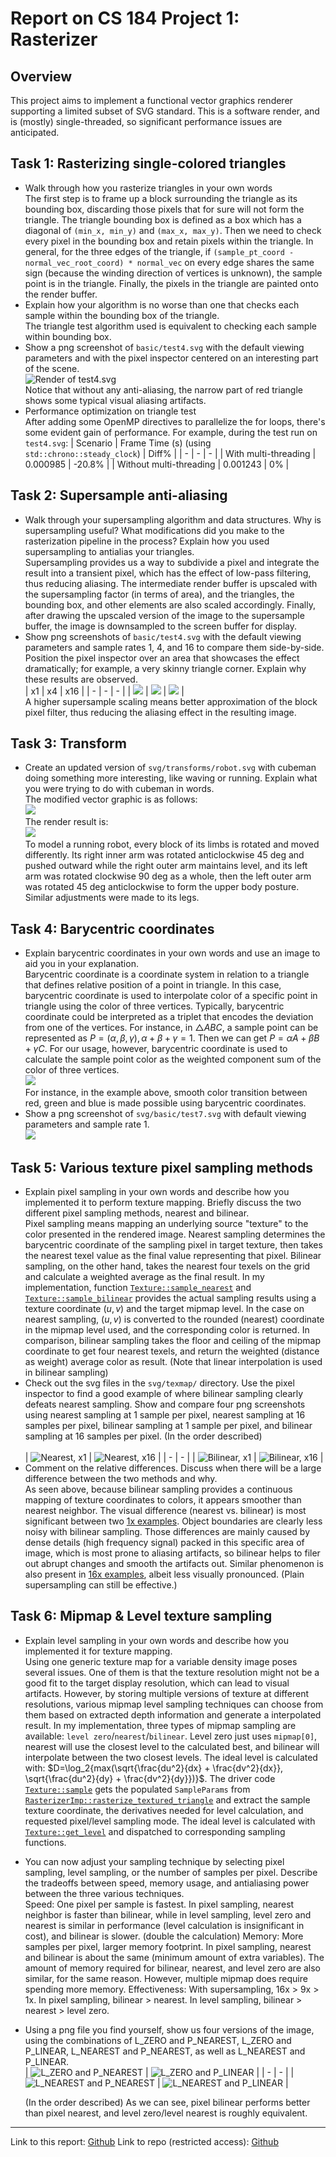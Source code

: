 # Report on CS 184 Project 1: Rasterizer
## Overview
This project aims to implement a functional vector graphics renderer supporting a limited subset of SVG standard. This is a software render, and is (mostly) single-threaded, so significant performance issues are anticipated. 
## Task 1: Rasterizing single-colored triangles
- Walk through how you rasterize triangles in your own words<br/>
  The first step is to frame up a block surrounding the triangle as its bounding box, discarding those pixels that for sure will not form the triangle. The triangle bounding box is defined as a box which has a diagonal of `(min_x, min_y)` and `(max_x, max_y)`. Then we need to check every pixel in the bounding box and retain pixels within the triangle. In general, for the three edges of the triangle, if `(sample_pt_coord - normal_vec_root_coord) * normal_vec` on every edge shares the same sign (because the winding direction of vertices is unknown), the sample point is in the triangle. Finally, the pixels in the triangle are painted onto the render buffer. 
- Explain how your algorithm is no worse than one that checks each sample within the bounding box of the triangle.<br/>
  The triangle test algorithm used is equivalent to checking each sample within bounding box. 
- Show a png screenshot of `basic/test4.svg` with the default viewing parameters and with the pixel inspector centered on an interesting part of the scene.<br/>
  ![Render of `test4.svg`](images/img1.png)<br/>
  Notice that without any anti-aliasing, the narrow part of red triangle shows some typical visual aliasing artifacts. 
- Performance optimization on triangle test<br/>
  After adding some OpenMP directives to parallelize the for loops, there's some evident gain of performance. For example, during the test run on `test4.svg`: 
    | Scenario | Frame Time (s) (using `std::chrono::steady_clock`) | Diff% | 
    | - | - | - |
    | With multi-threading | 0.000985 | -20.8% | 
    | Without multi-threading | 0.001243 | 0% | 

## Task 2: Supersample anti-aliasing
- Walk through your supersampling algorithm and data structures. Why is supersampling useful? What modifications did you make to the rasterization pipeline in the process? Explain how you used supersampling to antialias your triangles.<br/>
  Supersampling provides us a way to subdivide a pixel and integrate the result into a transient pixel, which has the effect of low-pass filtering, thus reducing aliasing. 
  The intermediate render buffer is upscaled with the supersampling factor (in terms of area), and the triangles, the bounding box, and other elements are also scaled accordingly. Finally, after drawing the upscaled version of the image to the supersample buffer, the image is downsampled to the screen buffer for display. 
- Show png screenshots of `basic/test4.svg` with the default viewing parameters and sample rates 1, 4, and 16 to compare them side-by-side. Position the pixel inspector over an area that showcases the effect dramatically; for example, a very skinny triangle corner. Explain why these results are observed.<br/>
    | x1 | x4 | x16 | 
    | - | - | - |
    | ![](images/img2.png) | ![](images/img3.png) | ![](images/img4.png) |<br/>
A higher supersample scaling means better approximation of the block pixel filter, thus reducing the aliasing effect in the resulting image. 
## Task 3: Transform
- Create an updated version of `svg/transforms/robot.svg` with cubeman doing something more interesting, like waving or running. Explain what you were trying to do with cubeman in words.<br/>
  The modified vector graphic is as follows:<br/>
  ![](docs/my_robot.svg)<br/>
  The render result is:<br/>
  ![](images/img5.png)<br/>
  To model a running robot, every block of its limbs is rotated and moved differently. Its right inner arm was rotated anticlockwise 45 deg and pushed outward while the right outer arm maintains level, and its left arm was rotated clockwise 90 deg as a whole, then the left outer arm was rotated 45 deg anticlockwise to form the upper body posture. Similar adjustments were made to its legs. <br/>
## Task 4: Barycentric coordinates
- Explain barycentric coordinates in your own words and use an image to aid you in your explanation.<br/>
  Barycentric coordinate is a coordinate system in relation to a triangle that defines relative position of a point in triangle. In this case, barycentric coordinate is used to interpolate color of a specific point in triangle using the color of three vertices. Typically, barycentric coordinate could be interpreted as a triplet that encodes the deviation from one of the vertices. For instance, in $\triangle ABC$, a sample point can be represented as $P = (α, β, γ), α+β+γ=1$. Then we can get $P=αA+βB+γC$. For our usage, however, barycentric coordinate is used to calculate the sample point color as the weighted component sum of the color of three vertices.<br/>
  ![](images/img6.png)<br/>
  For instance, in the example above, smooth color transition between red, green and blue is made possible using barycentric coordinates. 
- Show a png screenshot of `svg/basic/test7.svg` with default viewing parameters and sample rate 1.<br/>
  ![](images/img7.png)
## Task 5: Various texture pixel sampling methods
- Explain pixel sampling in your own words and describe how you implemented it to perform texture mapping. Briefly discuss the two different pixel sampling methods, nearest and bilinear.<br/>
  Pixel sampling means mapping an underlying source "texture" to the color presented in the rendered image. Nearest sampling determines the barycentric coordinate of the sampling pixel in target texture, then takes the nearest texel value as the final value representing that pixel. Bilinear sampling, on the other hand, takes the nearest four texels on the grid and calculate a weighted average as the final result. In my implementation, function [`Texture::sample_nearest`](https://github.com/cal-cs184-student/p1-rasterizer-sp22-obfuscated/blob/master/src/texture.cpp#L30) and [`Texture::sample_bilinear`](https://github.com/cal-cs184-student/p1-rasterizer-sp22-obfuscated/blob/master/src/texture.cpp#L36) provides the actual sampling results using a texture coordinate $(u, v)$ and the target mipmap level. In the case on nearest sampling, $(u, v)$ is converted to the rounded (nearest) coordinate in the mipmap level used, and the corresponding color is returned. In comparison, bilinear sampling takes the floor and ceiling of the mipmap coordinate to get four nearest texels, and return the weighted (distance as weight) average color as result. (Note that linear interpolation is used in bilinear sampling)
- Check out the svg files in the `svg/texmap/` directory. Use the pixel inspector to find a good example of where bilinear sampling clearly defeats nearest sampling. Show and compare four png screenshots using nearest sampling at 1 sample per pixel, nearest sampling at 16 samples per pixel, bilinear sampling at 1 sample per pixel, and bilinear sampling at 16 samples per pixel. (In the order described) <div id="anchor-texmap"></div><br/>
  | ![Nearest, x1](images/pn1.png "Nearest, x1") | ![Nearest, x16](images/pn16.png "Nearest, x16") |
  | - | - |
  | ![Bilinear, x1](images/pb1.png "Bilinear, x1") | ![Bilinear, x16](images/pb16.png "Bilinear, x16") |
- Comment on the relative differences. Discuss when there will be a large difference between the two methods and why.<br/>
  As seen above, because bilinear sampling provides a continuous mapping of texture coordinates to colors, it appears smoother than nearest neighbor. The visual difference (nearest vs. bilinear) is most significant between two [1x examples](#anchor-texmap). Object boundaries are clearly less noisy with bilinear sampling. Those differences are mainly caused by dense details (high frequency signal) packed in this specific area of image, which is most prone to aliasing artifacts, so bilinear helps to filer out abrupt changes and smooth the artifacts out. Similar phenomenon is also present in [16x examples](#anchor-texmap), albeit less visually pronounced. (Plain supersampling can still be effective.)
## Task 6: Mipmap & Level texture sampling
- Explain level sampling in your own words and describe how you implemented it for texture mapping.<br/>
  Using one generic texture map for a variable density image poses several issues. One of them is that the texture resolution might not be a good fit to the target display resolution, which can lead to visual artifacts. However, by storing multiple versions of texture at different resolutions, various mipmap level sampling techniques can choose from them based on extracted depth information and generate a interpolated result. In my implementation, three types of mipmap sampling are available: `level zero`/`nearest`/`bilinear`. Level zero just uses `mipmap[0]`, nearest will use the closest level to the calculated best, and bilinear will interpolate between the two closest levels. The ideal level is calculated with: $D=\log_2{max(\sqrt{\frac{du^2}{dx} + \frac{dv^2}{dx}}, \sqrt{\frac{du^2}{dy} + \frac{dv^2}{dy}})}$. The driver code [`Texture::sample`](https://github.com/cal-cs184-student/p1-rasterizer-sp22-obfuscated/blob/master/src/texture.cpp#L9) gets the populated `SampleParams` from [`RasterizerImp::rasterize_textured_triangle`](https://github.com/cal-cs184-student/p1-rasterizer-sp22-obfuscated/blob/master/src/rasterizer.cpp) and extract the sample texture coordinate, the derivatives needed for level calculation, and requested pixel/level sampling mode. The ideal level is calculated with [`Texture::get_level`](https://github.com/cal-cs184-student/p1-rasterizer-sp22-obfuscated/blob/master/src/texture.cpp#L22) and dispatched to corresponding sampling functions. 
- You can now adjust your sampling technique by selecting pixel sampling, level sampling, or the number of samples per pixel. Describe the tradeoffs between speed, memory usage, and antialiasing power between the three various techniques.<br/>
  Speed: One pixel per sample is fastest. In pixel sampling, nearest neighbor is faster than bilinear, while in level sampling, level zero and nearest is similar in performance (level calculation is insignificant in cost), and bilinear is slower. (double the calculation)
  Memory: More samples per pixel, larger memory footprint. In pixel sampling, nearest and bilinear is about the same (minimum amount of extra variables). The amount of memory required for bilinear, nearest, and level zero are also similar, for the same reason. However, multiple mipmap does require spending more memory. 
  Effectiveness: With supersampling, 16x > 9x > 1x. In pixel sampling, bilinear > nearest. In level sampling, bilinear > nearest > level zero. 
- Using a png file you find yourself, show us four versions of the image, using the combinations of L_ZERO and P_NEAREST, L_ZERO and P_LINEAR, L_NEAREST and P_NEAREST, as well as L_NEAREST and P_LINEAR.<br/>
  | ![L_ZERO and P_NEAREST](images/lzpn.png "L_ZERO and P_NEAREST") | ![L_ZERO and P_LINEAR](images/lzpl.png "L_ZERO and P_LINEAR") |
  | - | - |
  | ![L_NEAREST and P_NEAREST](images/lnpn.png "L_NEAREST and P_NEAREST") | ![L_NEAREST and P_LINEAR](images/lnpl.png "L_NEAREST and P_LINEAR") |<br/>

  (In the order described)
  As we can see, pixel bilinear performs better than pixel nearest, and level zero/level nearest is roughly equivalent. 

---
Link to this report: [Github](https://cal-cs184-student.github.io/sp22-project-webpages-YijunLi-FiM/render.html?src=proj1/index.md)
Link to repo (restricted access): [Github](https://github.com/cal-cs184-student/p1-rasterizer-sp22-obfuscated)
